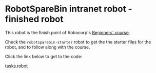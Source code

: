 # RobotSpareBin intranet robot - finished robot

This robot is the finish point of Robocorp's [Beginners' course](https://robocorp.com/docs/courses/beginners-course).

Check the `robotsparebin-starter` robot to get the the starter files for the robot, and to follow along with the course.

Click the link below to get to the code:

[tasks.robot](./tasks.robot)
